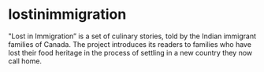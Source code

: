 # lostinimmigration
"Lost in Immigration” is a set of culinary stories, told by the Indian immigrant families of Canada. The project introduces its readers to families who have lost their food heritage in the process of settling in a new country they now call home.
